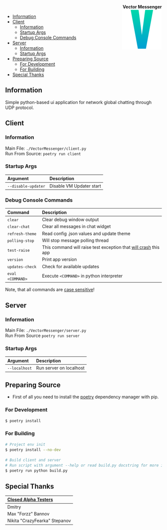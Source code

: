<div align="right"><b>Vector Messenger</b></div>
<img src="./.github/VMLogo.png" width=128 align="right">

- [Information](#information)
- [Client](#client)
  - [Information](#information-1)
  - [Startup Args](#startup-args)
  - [Debug Console Commands](#debug-console-commands)
- [Server](#server)
  - [Information](#information-2)
  - [Startup Args](#startup-args-1)
- [Preparing Source](#preparing-source)
  - [For Development](#for-development)
  - [For Building](#for-building)
- [Special Thanks](#special-thanks)


## Information
Simple python-based ui application for network global chatting through UDP protocol.


## Client

### Information
Main File: `./VectorMessenger/client.py`  
Run From Source: `poetry run client`

### Startup Args
| Argument            | Description              |
| :------------------ | :----------------------- |
| `--disable-updater` | Disable VM Updater start |

### Debug Console Commands
| Command          | Description                                                                |
| :--------------- | :------------------------------------------------------------------------- |
| `clear`          | Clear debug window output                                                  |
| `clear-chat`     | Clear all messages in chat widget                                          |
| `refresh-theme`  | Read config .json values and update theme                                  |
| `polling-stop`   | Will stop message polling thread                                           |
| `test-raise`     | This command will raise test exception that <ins>will crash</ins> this app |
| `version`        | Print app version                                                          |
| `updates-check`  | Check for available updates                                                |
| `eval <COMMAND>` | Execute `<COMMAND>` in python interpreter                                  |

Note, that all commands are <ins>case sensitive</ins>!


## Server

### Information
Main File: `./VectorMessenger/server.py`  
Run From Source `poetry run server`

### Startup Args
| Argument      | Description             |
| :------------ | :---------------------- |
| `--localhost` | Run server on localhost |


## Preparing Source
- First of all you need to install the [poetry](https://pypi.org/project/poetry/) dependency manager with pip.

### For Development
```bash
$ poetry install
```

### For Building
```bash
# Project env init
$ poetry install --no-dev

# Build client and server
# Run script with argument --help or read build.py docstring for more information
$ poetry run python build.py
```


## Special Thanks
| <ins>Closed Alpha Testers</ins> |
| :------------------------------ |
| Dmitry                          |
| Max "Forzz" Bannov              |
| Nikita "CrazyFearka" Stepanov   |